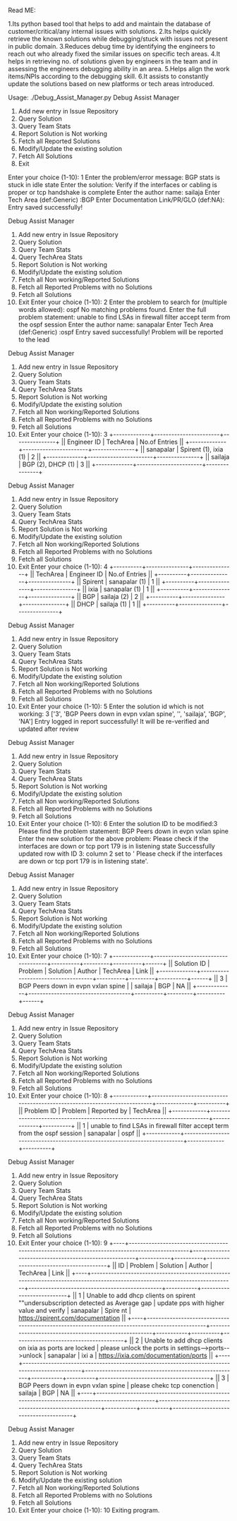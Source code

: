 Read ME:

1.Its python based tool that helps to add and maintain the database of customer/critical/any internal issues with solutions.
2.Its helps quickly retrieve the known solutions while debugging/stuck with issues not present in public domain.
3.Reduces debug time by identifying the engineers to reach out who already fixed the similar issues on specific tech areas.
4.It helps in retrieving no. of solutions given by engineers in the team and in assessing the engineers debugging ability in an area.
5.Helps align the work items/NPIs according to the debugging skill.
6.It assists to constantly update the solutions based on new platforms or tech areas introduced.

Usage:
./Debug_Assist_Manager.py
Debug Assist Manager
1. Add new entry in Issue Repository
2. Query Solution
3. Query Team Stats
4. Report Solution is Not working
5. Fetch all Reported Solutions
6. Modify/Update the existing solution
7. Fetch All Solutions
8. Exit


Enter your choice (1-10): 1
Enter the problem/error message: BGP stats is stuck in idle state
Enter the solution: Verify if the interfaces or cabling is proper or tcp handshake is complete
Enter the author name: sailaja
Enter Tech Area (def:Generic) :BGP
Enter Documentation Link/PR/GLO  (def:NA):
Entry saved successfully!

Debug Assist Manager
1. Add new entry in Issue Repository
2. Query Solution
3. Query Team Stats
4. Query TechArea Stats
5. Report Solution is Not working
6. Modify/Update the existing solution
7. Fetch all Non working/Reported Solutions
8. Fetch all Reported Problems with no Solutions
9. Fetch all Solutions
10. Exit
Enter your choice (1-10): 2
Enter the problem to search for (multiple words allowed): ospf
No matching problems found.
Enter the full problem statement: unable to find LSAs in firewall filter accept term from the ospf session
Enter the author name: sanapalar
Enter Tech Area (def:Generic) :ospf
Entry saved successfully!
Problem will be reported to the lead

Debug Assist Manager
1. Add new entry in Issue Repository
2. Query Solution
3. Query Team Stats
4. Query TechArea Stats
5. Report Solution is Not working
6. Modify/Update the existing solution
7. Fetch all Non working/Reported Solutions
8. Fetch all Reported Problems with no Solutions
9. Fetch all Solutions
10. Exit
Enter your choice (1-10): 3
+-------------+-----------------------+---------------+
|| Engineer ID | TechArea              | No.of Entries ||
+-------------+-----------------------+---------------+
|| sanapalar   | Spirent (1), ixia (1) | 2             ||
+-------------+-----------------------+---------------+
|| sailaja     | BGP (2), DHCP (1)     | 3             ||
+-------------+-----------------------+---------------+

Debug Assist Manager
1. Add new entry in Issue Repository
2. Query Solution
3. Query Team Stats
4. Query TechArea Stats
5. Report Solution is Not working
6. Modify/Update the existing solution
7. Fetch all Non working/Reported Solutions
8. Fetch all Reported Problems with no Solutions
9. Fetch all Solutions
10. Exit
Enter your choice (1-10): 4
+----------+---------------+---------------+
|| TechArea | Engineer ID   | No.of Entries ||
+----------+---------------+---------------+
|| Spirent  | sanapalar (1) | 1             ||
+----------+---------------+---------------+
|| ixia     | sanapalar (1) | 1             ||
+----------+---------------+---------------+
|| BGP      | sailaja (2)   | 2             ||
+----------+---------------+---------------+
|| DHCP     | sailaja (1)   | 1             ||
+----------+---------------+---------------+

Debug Assist Manager
1. Add new entry in Issue Repository
2. Query Solution
3. Query Team Stats
4. Query TechArea Stats
5. Report Solution is Not working
6. Modify/Update the existing solution
7. Fetch all Non working/Reported Solutions
8. Fetch all Reported Problems with no Solutions
9. Fetch all Solutions
10. Exit
Enter your choice (1-10): 5
Enter the solution id which is not working: 3
['3', 'BGP Peers down in evpn vxlan spine', '', 'sailaja', 'BGP', 'NA']
Entry logged in report successfully! It will be re-verified and updated after review


Debug Assist Manager
1. Add new entry in Issue Repository
2. Query Solution
3. Query Team Stats
4. Query TechArea Stats
5. Report Solution is Not working
6. Modify/Update the existing solution
7. Fetch all Non working/Reported Solutions
8. Fetch all Reported Problems with no Solutions
9. Fetch all Solutions
10. Exit
Enter your choice (1-10): 6
Enter the solution ID to be modified:3
Please find the problem statement: BGP Peers down in evpn vxlan spine
Enter the new solution for the above problem: Please check if the interfaces are down or tcp port 179 is in listening state
Successfully updated row with ID 3: column 2 set to ' Please check if the interfaces are down or tcp port 179 is in listening state'.

Debug Assist Manager
1. Add new entry in Issue Repository
2. Query Solution
3. Query Team Stats
4. Query TechArea Stats
5. Report Solution is Not working
6. Modify/Update the existing solution
7. Fetch all Non working/Reported Solutions
8. Fetch all Reported Problems with no Solutions
9. Fetch all Solutions
10. Exit
Enter your choice (1-10): 7
+-------------+------------------------------------+----------+---------+----------+------+
|| Solution ID | Problem                            | Solution | Author  | TechArea | Link ||
+-------------+------------------------------------+----------+---------+----------+------+
|| 3           | BGP Peers down in evpn vxlan spine |          | sailaja | BGP      | NA   ||
+-------------+------------------------------------+----------+---------+----------+------+

Debug Assist Manager
1. Add new entry in Issue Repository
2. Query Solution
3. Query Team Stats
4. Query TechArea Stats
5. Report Solution is Not working
6. Modify/Update the existing solution
7. Fetch all Non working/Reported Solutions
8. Fetch all Reported Problems with no Solutions
9. Fetch all Solutions
10. Exit
Enter your choice (1-10): 8
+------------+--------------------------------------------------------------------------+-------------+----------+
|| Problem ID | Problem                                                                 | Reported by | TechArea ||
+------------+--------------------------------------------------------------------------+-------------+----------+
|| 1         | unable to find LSAs in firewall filter accept term from the ospf session | sanapalar   | ospf     ||
+------------+--------------------------------------------------------------------------+-------------+----------+


Debug Assist Manager
1. Add new entry in Issue Repository
2. Query Solution
3. Query Team Stats
4. Query TechArea Stats
5. Report Solution is Not working
6. Modify/Update the existing solution
7. Fetch all Non working/Reported Solutions
8. Fetch all Reported Problems with no Solutions
9. Fetch all Solutions
10. Exit
Enter your choice (1-10): 9
+----+-----------------------------------------------------------------------------------------------+------------------------------------------------------+-----------+----------+---------------------------------------+
|| ID | Problem                                                                                      | Solution                                             | Author    | TechArea |  Link                                 ||
+----+-----------------------------------------------------------------------------------------------------------------------------+-----------------------------------------------+-----------+---------------------------+
|| 1  | Unable to add dhcp clients on spirent ""undersubscription detected as Average gap            | update pps with higher value and verify              | sanapalar | Spire nt | https://spirent.com/documentation     ||
+----+-----------------------------------------------------------------------------------------------+------------------------------------------------------+-----------+----------+---------------------------------------+
|| 2  | Unable to add dhcp clients on ixia as ports are locked                                       | please unlock the ports in settings-->ports-->unlock | sanapalar | ixi  a   | https://ixia.com/documentation/ports  ||
+----+-----------------------------------------------------------------------------------------------+------------------------------------------------------+-----------+----------+---------------------------------------+
|| 3  | BGP Peers down in evpn vxlan spine                                                           | please chekc tcp conenction                          | sailaja   | BGP      | NA                                    ||
+----+-----------------------------------------------------------------------------------------------+------------------------------------------------------+-----------+----------+---------------------------------------+


Debug Assist Manager
1. Add new entry in Issue Repository
2. Query Solution
3. Query Team Stats
4. Query TechArea Stats
5. Report Solution is Not working
6. Modify/Update the existing solution
7. Fetch all Non working/Reported Solutions
8. Fetch all Reported Problems with no Solutions
9. Fetch all Solutions
10. Exit
Enter your choice (1-10): 10
Exiting program.
